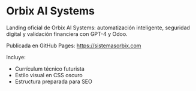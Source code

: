 # Orbix AI Systems
Landing oficial de Orbix AI Systems: automatización inteligente, seguridad digital y validación financiera con GPT-4 y Odoo.

Publicada en GitHub Pages: https://sistemasorbix.com

Incluye:
- Currículum técnico futurista
- Estilo visual en CSS oscuro
- Estructura preparada para SEO
